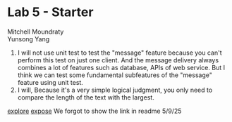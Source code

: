 # Lab 5 - Starter

Mitchell Moundraty  
Yunsong Yang

1. I will not use unit test to test the "message" feature
because you can't perform this test on just one client. And the
message delivery always combines a lot of features such as database,
APIs of web service. But I think we can test some fundamental subfeatures of the
"message" feature using unit test.
2. I will, Because it's a very simple logical judgment, you only need to compare the 
length of the text with the largest.


[explore](https://faker1897.github.io/Lab5_Starter/explore.html)
[expose](https://faker1897.github.io/Lab5_Starter/expose.html)
We forgot to show the link in readme 5/9/25
